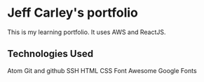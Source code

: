 # Jeff Carley's portfolio

This is my learning portfolio. It uses AWS and ReactJS.

## Technologies Used

Atom
Git and github
SSH
HTML
CSS
Font Awesome
Google Fonts 
